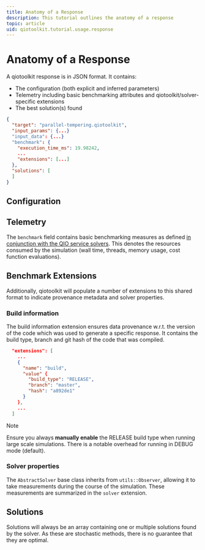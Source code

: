 ```yaml
---
title: Anatomy of a Response
description: This tutorial outlines the anatomy of a response
topic: article
uid: qiotoolkit.tutorial.usage.response
---
```


Anatomy of a Response
=====================

A qiotoolkit response is in JSON format. It contains:

  * The configuration (both explicit and inferred parameters)
  * Telemetry including basic benchmarking attributes
    and qiotoolkit/solver-specific extensions
  * The best solution(s) found

```json
{
  "target": "parallel-tempering.qiotoolkit",
  "input_params": {...}
  "input_data": {...}
  "benchmark": {
    "execution_time_ms": 19.98242,
    ...
    "extensions": [...]
  },
  "solutions": [
  ]
}
```

## Configuration


## Telemetry

The `benchmark` field contains basic benchmarking measures as defined [in
conjunction with the QIO service solvers](../../spec/response/benchmark.md). This
denotes the resources consumed by the simulation (wall time, threads, memory
usage, cost function evaluations).

## Benchmark Extensions

Additionally, qiotoolkit will populate a number of extensions to this shared format
to indicate provenance metadata and solver properties.

### Build information

The build information extension ensures data provenance w.r.t. the version of
the code which was used to generate a specific response. It contains the build
type, branch and git hash of the code that was compiled.

```json
  "extensions": [
    ...
    {
      "name": "build",
      "value" {
        "build_type": "RELEASE",
        "branch": "master",
        "hash": "a892de1"
      }
    },
    ...
  ]
```

> [!NOTE]
> Ensure you always **manually enable** the RELEASE build type when running
> large scale simulations. There is a notable overhead for running in DEBUG
> mode (default).

### Solver properties

The `AbstractSolver` base class inherits from `utils::Observer`, allowing it
to take measurements during the course of the simulation. These measurements
are summarized in the `solver` extension.

## Solutions

Solutions will always be an array containing one or multiple solutions found
by the solver. As these are stochastic methods, there is no guarantee that
they are optimal.
